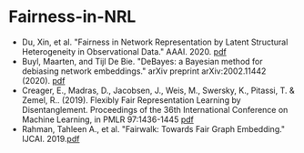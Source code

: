 # **Fairness-in-NRL**

- Du, Xin, et al. "Fairness in Network Representation by Latent Structural Heterogeneity in Observational Data." AAAI. 2020. [pdf](http://wwwis.win.tue.nl/~wouter/Publ/C21-MLSD.pdf)
- Buyl, Maarten, and Tijl De Bie. "DeBayes: a Bayesian method for debiasing network embeddings." arXiv preprint arXiv:2002.11442 (2020). [pdf](https://arxiv.org/pdf/2002.11442.pdf)
- Creager, E., Madras, D., Jacobsen, J., Weis, M., Swersky, K., Pitassi, T. & Zemel, R.. (2019). Flexibly Fair Representation Learning by Disentanglement. Proceedings of the 36th International Conference on Machine Learning, in PMLR 97:1436-1445 [pdf](http://proceedings.mlr.press/v97/creager19a/creager19a.pdf)
- Rahman, Tahleen A., et al. "Fairwalk: Towards Fair Graph Embedding." IJCAI. 2019.[pdf](https://www.ijcai.org/Proceedings/2019/0456.pdf)
